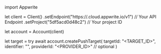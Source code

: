 import Appwrite

let client = Client()
    .setEndpoint("https://<REGION>.cloud.appwrite.io/v1") // Your API Endpoint
    .setProject("5df5acd0d48c2") // Your project ID

let account = Account(client)

let target = try await account.createPushTarget(
    targetId: "<TARGET_ID>",
    identifier: "<IDENTIFIER>",
    providerId: "<PROVIDER_ID>" // optional
)

